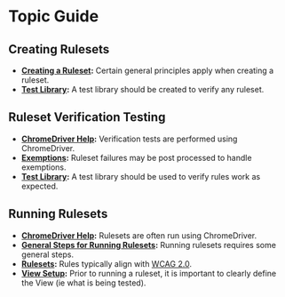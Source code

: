 # Topic Guide

## Creating Rulesets

<ul>
<li><b><a href='README.md#creating-a-ruleset'>Creating a Ruleset</a>:</b> Certain general principles apply when creating a ruleset.</li>
<li><b><a href='rulesets/tests/README.md#test-library'>Test Library</a>:</b> A test library should be created to verify any ruleset.</li>
</ul>

## Ruleset Verification Testing

<ul>
<li><b><a href='topics/CHROMEDRIVERHELP.md'>ChromeDriver Help</a>:</b> Verification tests are performed using ChromeDriver.</li>
<li><b><a href='rulesets/tests/README.md#exemptions'>Exemptions</a>:</b> Ruleset failures may be post processed to handle exemptions.</li>
<li><b><a href='rulesets/tests/README.md#test-library'>Test Library</a>:</b> A test library should be used to verify rules work as expected.</li>
</ul>

## Running Rulesets

<ul>
<li><b><a href='topics/CHROMEDRIVERHELP.md'>ChromeDriver Help</a>:</b> Rulesets are often run using ChromeDriver.</li>
<li><b><a href='topics/GENERALSTEPSFORRUNNINGRULESETS.md'>General Steps for Running Rulesets</a>:</b> Running rulesets requires some general steps.</li>
<li><b><a href='rulesets/README.md'>Rulesets</a>:</b> Rules typically align with <a href='https://www.w3.org/TR/WCAG20/'>WCAG 2.0</a>.</li>
<li><b><a href='topics/GENERALSTEPSFORRUNNINGRULESETS.md#view-setup'>View Setup</a>:</b> Prior to running a ruleset, it is important to clearly define the View (ie what is being tested).</li>
</ul>